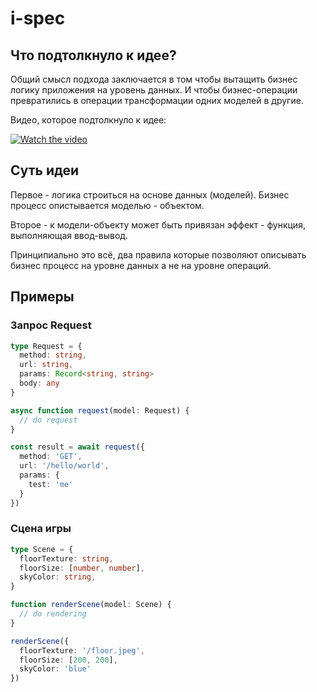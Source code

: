 # i-spec

## Что подтолкнуло к идее?

Общий смысл подхода заключается в том чтобы вытащить бизнес логику
приложения на уровень данных. И чтобы бизнес-операции превратились в операции
трансформации одних моделей в другие.

Видео, которое подтолкнуло к идее:

[![Watch the video](https://img.youtube.com/vi/ZhuHCtR3xq8/hqdefault.jpg)](https://www.youtube.com/embed/ZhuHCtR3xq8)

## Суть идеи

Первое - логика строиться на основе данных (моделей). Бизнес процесс опистывается
моделью - объектом.

Второе - к модели-объекту может быть привязан эффект - функция, выполняющая ввод-вывод.

Принципиально это всё, два правила которые позволяют описывать
бизнес процесс на уровне данных а не на уровне операций.

## Примеры

### Запрос Request

```ts
type Request = {
  method: string,
  url: string,
  params: Record<string, string>
  body: any
}

async function request(model: Request) {
  // do request
}

const result = await request({
  method: 'GET',
  url: '/hello/world',
  params: {
    test: 'me'
  }
})
```

### Сцена игры

```ts
type Scene = {
  floorTexture: string,
  floorSize: [number, number],
  skyColor: string,
}

function renderScene(model: Scene) {
  // do rendering
}

renderScene({
  floorTexture: '/floor.jpeg',
  floorSize: [200, 200],
  skyColor: 'blue'
})
```
